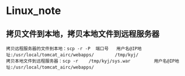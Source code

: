 # Linux_note

## 拷贝文件到本地，拷贝本地文件到远程服务器
```
拷贝远程服务器的文件到本地：scp -r -P  端口号   用户名@IP地址:/usr/local/tomcat_airc/webapps/        /tmp/kyj/
拷贝本地文件到远程服务器：scp -r    /tmp/kyj/sys.war         用户名@IP地址:/usr/local/tomcat_airc/webapps/
```
